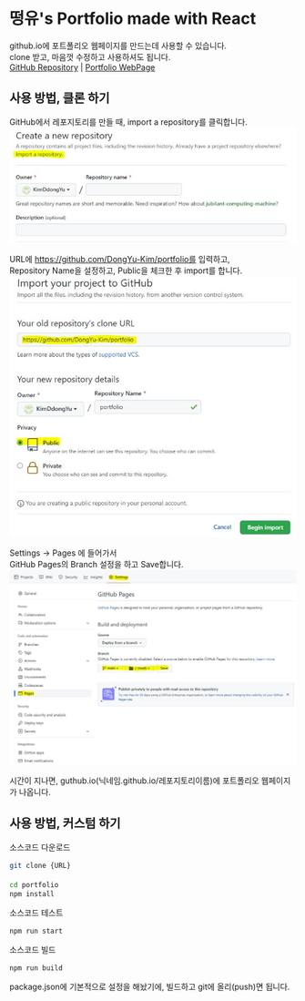 # 떵유's Portfolio made with React
github.io에 포트폴리오 웹페이지를 만드는데 사용할 수 있습니다.   
clone 받고, 마음껏 수정하고 사용하셔도 됩니다.   
[GitHub Repository](https://github.com/DongYu-Kim/portfolio) | [Portfolio WebPage](https://dongyu-kim.github.io/portfolio/)   
## 사용 방법, 클론 하기
GitHub에서 레포지토리를 만들 때, import a repository를 클릭합니다.
![레포지토리 만들기](./README.assets/create_repository.JPG)

URL에 https://github.com/DongYu-Kim/portfolio를 입력하고,   
Repository Name을 설정하고, Public을 체크한 후 import를 합니다.
![레포지토리 임포트](./README.assets/import_repository.JPG)

Settings -> Pages 에 들어가서   
GitHub Pages의 Branch 설정을 하고 Save합니다.
![GitHub Pages 설정](./README.assets/page_setting.JPG)

시간이 지나면, guthub.io(닉네임.github.io/레포지토리이름)에 
포트폴리오 웹페이지가 나옵니다.

## 사용 방법, 커스텀 하기

소스코드 다운로드
```bash
git clone {URL}

cd portfolio
npm install
```

소스코드 테스트
```bash
npm run start
```

소스코드 빌드
```bash
npm run build
```
package.json에 기본적으로 설정을 해놨기에, 빌드하고 git에 올리(push)면 됩니다.
